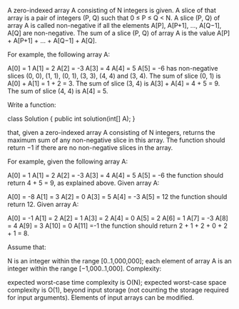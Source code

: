 A zero-indexed array A consisting of N integers is given. A slice of that array is a pair of integers (P, Q) such that 0 ≤ P ≤ Q < N. A slice (P, Q) of array A is called non-negative if all the elements A[P], A[P+1], ..., A[Q−1], A[Q] are non-negative. The sum of a slice (P, Q) of array A is the value A[P] + A[P+1] + ... + A[Q−1] + A[Q].

For example, the following array A:

  A[0] =  1
  A[1] =  2
  A[2] = -3
  A[3] =  4
  A[4] =  5
  A[5] = -6
has non-negative slices (0, 0), (1, 1), (0, 1), (3, 3), (4, 4) and (3, 4).
The sum of slice (0, 1) is A[0] + A[1] = 1 + 2 = 3.
The sum of slice (3, 4) is A[3] + A[4] = 4 + 5 = 9.
The sum of slice (4, 4) is A[4] = 5.

Write a function:

class Solution { public int solution(int[] A); }

that, given a zero-indexed array A consisting of N integers, returns the maximum sum of any non-negative slice in this array.
The function should return −1 if there are no non-negative slices in the array.

For example, given the following array A:

  A[0] =  1
  A[1] =  2
  A[2] = -3
  A[3] =  4
  A[4] =  5
  A[5] = -6
the function should return 4 + 5 = 9, as explained above. 
Given array A:

  A[0] = -8
  A[1] =  3
  A[2] =  0
  A[3] =  5
  A[4] = -3
  A[5] = 12
the function should return 12. 
Given array A:

  A[0] = -1
  A[1] =  2
  A[2] =  1
  A[3] =  2
  A[4] =  0
  A[5] =  2
  A[6] =  1
  A[7] = -3
  A[8] =  4
  A[9] =  3
  A[10] = 0
  A[11] =-1
the function should return 2 + 1 + 2 + 0 + 2 + 1 = 8.

Assume that:

N is an integer within the range [0..1,000,000];
each element of array A is an integer within the range [−1,000..1,000].
Complexity:

expected worst-case time complexity is O(N);
expected worst-case space complexity is O(1), beyond input storage (not counting the storage required for input arguments).
Elements of input arrays can be modified.

